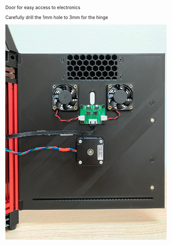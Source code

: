 Door for easy access to electronics

Carefully drill the 1mm hole to 3mm for the hinge


![Image 1](Images/IMG_3976.jpg)